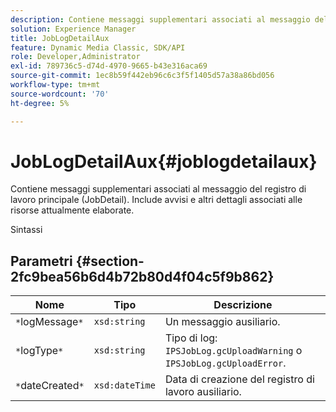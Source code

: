 ```yaml
---
description: Contiene messaggi supplementari associati al messaggio del registro di lavoro principale (JobDetail). Include avvisi e altri dettagli associati alle risorse attualmente elaborate.
solution: Experience Manager
title: JobLogDetailAux
feature: Dynamic Media Classic, SDK/API
role: Developer,Administrator
exl-id: 789736c5-d74d-4970-9665-b43e316aca69
source-git-commit: 1ec8b59f442eb96c6c3f5f1405d57a38a86bd056
workflow-type: tm+mt
source-wordcount: '70'
ht-degree: 5%

---
```


# JobLogDetailAux{#joblogdetailaux}

Contiene messaggi supplementari associati al messaggio del registro di lavoro principale (JobDetail). Include avvisi e altri dettagli associati alle risorse attualmente elaborate.

Sintassi

## Parametri {#section-2fc9bea56b6d4b72b80d4f04c5f9b862}

| Nome | Tipo | Descrizione |
|---|---|---|
| `*`logMessage`*` | `xsd:string` | Un messaggio ausiliario. |
| `*`logType`*` | `xsd:string` | Tipo di log: `IPSJobLog.gcUploadWarning` o `IPSJobLog.gcUploadError`. |
| `*`dateCreated`*` | `xsd:dateTime` | Data di creazione del registro di lavoro ausiliario. |
